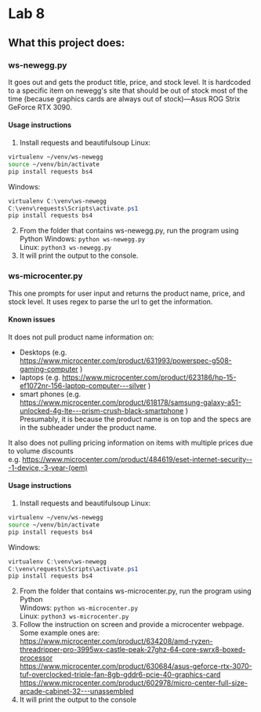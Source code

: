 # Lab 8
## What this project does:
### ws-newegg.py
It goes out and gets the product title, price, and stock level.
It is hardcoded to a specific item on newegg's site that should be out of stock most of the time (because graphics cards are always out of stock)—Asus ROG Strix GeForce RTX 3090.
#### Usage instructions
1. Install requests and beautifulsoup
Linux:
```bash
virtualenv ~/venv/ws-newegg
source ~/venv/bin/activate
pip install requests bs4
```
Windows:
```powershell
virtualenv C:\venv\ws-newegg
C:\venv\requests\Scripts\activate.ps1
pip install requests bs4
```
2. From the folder that contains ws-newegg.py, run the program using Python
Windows: ```python ws-newegg.py```  
Linux: ```python3 ws-newegg.py```
3. It will print the output to the console.

### ws-microcenter.py
This one prompts for user input and returns the product name, price, and stock level.
It uses regex to parse the url to get the information.
#### Known issues
It does not pull product name information on:
 - Desktops (e.g. https://www.microcenter.com/product/631993/powerspec-g508-gaming-computer )
 - laptops (e.g. https://www.microcenter.com/product/623186/hp-15-ef1072nr-156-laptop-computer---silver )
 - smart phones (e.g. https://www.microcenter.com/product/618178/samsung-galaxy-a51-unlocked-4g-lte---prism-crush-black-smartphone )  
 Presumably, it is because the product name is on top and the specs are in the subheader under the product name.

It also does not pulling pricing information on items with multiple prices due to volume discounts  
e.g. https://www.microcenter.com/product/484619/eset-internet-security---1-device,-3-year-(oem)

#### Usage instructions
1. Install requests and beautifulsoup
Linux:
```bash
virtualenv ~/venv/ws-newegg
source ~/venv/bin/activate
pip install requests bs4
```
Windows:
```powershell
virtualenv C:\venv\ws-newegg
C:\venv\requests\Scripts\activate.ps1
pip install requests bs4
```
2. From the folder that contains ws-microcenter.py, run the program using Python  
Windows: ```python ws-microcenter.py```  
Linux: ```python3 ws-microcenter.py```
3. Follow the instruction on screen and provide a microcenter webpage.
Some example ones are:  
https://www.microcenter.com/product/634208/amd-ryzen-threadripper-pro-3995wx-castle-peak-27ghz-64-core-swrx8-boxed-processor  
https://www.microcenter.com/product/630684/asus-geforce-rtx-3070-tuf-overclocked-triple-fan-8gb-gddr6-pcie-40-graphics-card  
https://www.microcenter.com/product/602978/micro-center-full-size-arcade-cabinet-32---unassembled
4. It will print the output to the console